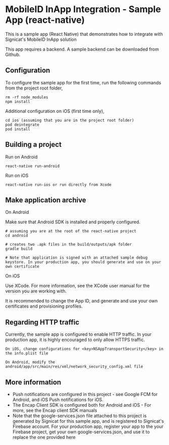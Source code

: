 MobileID InApp Integration - Sample App (react-native)
=======================================

This is a sample app (React Native) that demonstrates how to integrate with Signicat's MobileID InApp solution

This app requires a backend. A sample backend can be downloaded from Github.

## Configuration
To configure the sample app for the first time, run the following commands from the project root folder,
       
    rm -rf node_modules
    npm install

Additional configuration on iOS (first time only),

    cd ios (assuming that you are in the project root folder)
    pod deintegrate
    pod install

## Building a project
Run on Android

    react-native run-android

Run on iOS

    react-native run-ios or run directly from Xcode

## Make application archive
On Android 

Make sure that Android SDK is installed and properly configured.

    # assuming you are at the root of the react-native project
    cd android 
    
    # creates two .apk files in the build/outputs/apk folder
    gradle build 
    
    # Note that application is signed with an attached sample debug keystore. In your production app, you should generate and use on your own certificate
    
On iOS

Use XCode. For more information, see the XCode user manual for the version you are working with.

It is recommended to change the App ID, and generate and use your own certificates and provisioning profiles.
    
## Regarding HTTP traffic

Currently, the sample app is configured to enable HTTP traffic. In your production app, it is highly encouraged to only allow HTTPS traffic.

    On iOS, change configurations for <key>NSAppTransportSecurity</key> in the info.plist file
    
    On Android, modify the android/app/src/main/res/xml/network_security_config.xml file
    
    
## More information
- Push notifications are configured in this project - see Google FCM for Android, and iOS Push notifications for iOS.
- The Encap Client SDK is configured both for Android and iOS - For more, see the Encap client SDK manuals
- Note that the google-services.json file attached to this project is generated by Signicat for this sample app, and is registered to Signicat's Firebase account. For your production app, register your app to the your Firebase project, get your own google-services.json, and use it to replace the one provided here

